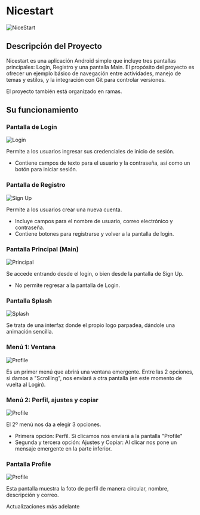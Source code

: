 # Nicestart
![NiceStart](imagenes/LogoNS.png "Logo")

## Descripción del Proyecto
Nicestart es una aplicación Android simple que incluye tres pantallas principales: Login, Registro y una pantalla Main. El propósito del proyecto es ofrecer un ejemplo básico de navegación entre actividades, manejo de temas y estilos, y la integración con Git para controlar versiones.

El proyecto también está organizado en ramas.

## Su funcionamiento

### Pantalla de Login
![Login](imagenes/Login.png "Pantalla de Login")

Permite a los usuarios ingresar sus credenciales de inicio de sesión.
- Contiene campos de texto para el usuario y la contraseña, así como un botón para iniciar sesión.



### Pantalla de Registro
![Sign Up](imagenes/SignUp.png "Pantalla de Registro")

Permite a los usuarios crear una nueva cuenta.
- Incluye campos para el nombre de usuario, correo electrónico y contraseña.
- Contiene botones para registrarse y volver a la pantalla de login.



### Pantalla Principal (Main)
![Principal](imagenes/Main.png "Pantalla Principal")

Se accede entrando desde el login, o bien desde la pantalla de Sign Up.
- No permite regresar a la pantalla de Login.



### Pantalla Splash
![Splash](imagenes/Splash.png "Pantalla de Carga")

Se trata de una interfaz donde el propio logo parpadea, dándole una animación sencilla.



### Menú 1: Ventana
![Profile](imagenes/menu1.png "Menu del Perfil")

Es un primer menú que abrirá una ventana emergente. Entre las 2 opciones, si damos a "Scrolling", nos enviará a otra pantalla (en este momento de vuelta al Login).



### Menú 2: Perfil, ajustes y copiar
![Profile](imagenes/menu2.png "Menu del Perfil")

El 2º menú nos da a elegir 3 opciones.
- Primera opción: Perfil. Si clicamos nos enviará a la pantalla "Profile"
- Segunda y tercera opción: Ajustes y Copiar: Al clicar nos pone un mensaje emergente en la parte inferior.



### Pantalla Profile
![Profile](imagenes/profile.png "Menu del Perfil")

Esta pantalla muestra la foto de perfil de manera circular, nombre, descripción y correo.


Actualizaciones más adelante


